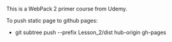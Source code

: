 This is a WebPack 2 primer course from Udemy.

To push static page to github pages:
* git subtree push --prefix Lesson_2/dist hub-origin gh-pages
